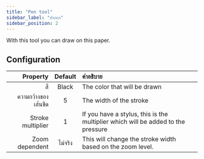 ```yaml
---
title: "Pen tool"
sidebar_label: "ปากกา"
sidebar_position: 2
---
```



With this tool you can draw on this paper.

## Configuration

|            Property | Default | คำอธิบาย                                                                         |
| -------------------:|:-------:|:-------------------------------------------------------------------------------- |
|                  สี |  Black  | The color that will be drawn                                                     |
| ความกว้างของเส้นขีด |    5    | The width of the stroke                                                          |
|   Stroke multiplier |    1    | If you have a stylus, this is the multiplier which will be added to the pressure |
|      Zoom dependent | ไม่จริง | This will change the stroke width based on the zoom level.                       |

